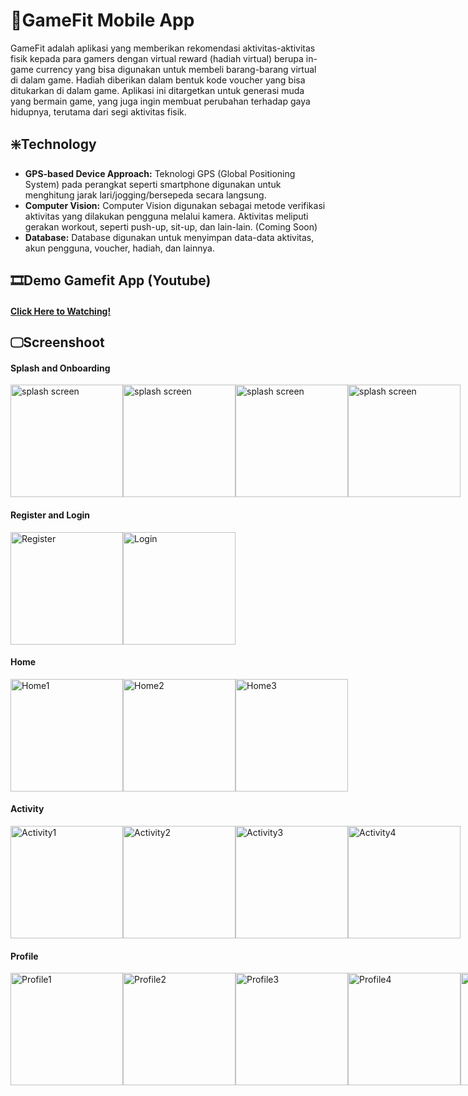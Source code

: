 # 📱GameFit Mobile App
GameFit adalah aplikasi yang memberikan rekomendasi aktivitas-aktivitas fisik kepada para gamers
dengan virtual reward (hadiah virtual) berupa in-game currency yang bisa digunakan untuk
membeli barang-barang virtual di dalam game. Hadiah diberikan dalam bentuk
kode voucher yang bisa ditukarkan di dalam game. Aplikasi ini ditargetkan untuk generasi
muda yang bermain game, yang juga ingin membuat perubahan terhadap gaya hidupnya,
terutama dari segi aktivitas fisik.

## ❇️Technology
- **GPS-based Device Approach:** Teknologi GPS (Global Positioning System)
pada perangkat seperti smartphone digunakan untuk menghitung jarak
lari/jogging/bersepeda secara langsung.
- **Computer Vision:** Computer Vision digunakan sebagai metode verifikasi
aktivitas yang dilakukan pengguna melalui kamera. Aktivitas meliputi gerakan
workout, seperti push-up, sit-up, dan lain-lain. (Coming Soon)
- **Database:** Database digunakan untuk menyimpan data-data aktivitas, akun pengguna,
voucher, hadiah, dan lainnya.

## 🎞️Demo Gamefit App (Youtube)
#### [Click Here to Watching!](https://youtu.be/rHnLSsruLBA?si=cz4SuLkZ43p8C1Yq)

## 🖵Screenshoot
#### Splash and Onboarding
<div style="display: flex;">
  <img src="https://drive.google.com/uc?export=view&id=1Pw0XkCCjCbYKQfQ2s_iEyavPtURpkHdr" alt="splash screen" width="180"/>
  <img src="https://drive.google.com/uc?export=view&id=10mNQBq6cQHLDmfkHhDCfJvzKSEMLwCL9" alt="splash screen" width="180"/>
  <img src="https://drive.google.com/uc?export=view&id=1TOhjKarY_mCsHNOzfEADHgU3H3BalqZW" alt="splash screen" width="180"/>
  <img src="https://drive.google.com/uc?export=view&id=1hSegpjzuWURPf5KX5TDkXll0RoHLm1PN" alt="splash screen" width="180"/>
</div>

#### Register and Login
<div style="display: flex;">
  <img src="https://drive.google.com/uc?export=view&id=1w-elDjeYcaEXAP2R-WUsb5RnWEw6SEzh" alt="Register" width="180"/>
  <img src="https://drive.google.com/uc?export=view&id=1NSKub5zscpLHn6278esFsP2RS_0c6bjh" alt="Login" width="180"/>
</div>

#### Home
<div style="display: flex;">
  <img src="https://drive.google.com/uc?export=view&id=1__KfGwUbaO4ry7LWHXbHO5ncgvRVjtiP" alt="Home1" width="180"/>
  <img src="https://drive.google.com/uc?export=view&id=14ZmDo2CfqexENr4ATwg74r5uDs1pDo2m" alt="Home2" width="180"/>
  <img src="https://drive.google.com/uc?export=view&id=1K5MmGWQgFlzZnIMk3GndJjNs2O83RqJQ" alt="Home3" width="180"/>
</div>

#### Activity
<div style="display: flex;">
  <img src="https://drive.google.com/uc?export=view&id=1zIHtDTKf7kNvnQNRVDNq4YrqnZGMN-Me" alt="Activity1" width="180"/>
  <img src="https://drive.google.com/uc?export=view&id=1BlQ24Z3YJU4_t36vP7ZK4yU0_-0WEA2x" alt="Activity2" width="180"/>
  <img src="https://drive.google.com/uc?export=view&id=1h3o_GeRRIVidu1K8jToTW1vxKsjA4dMZ" alt="Activity3" width="180"/>
  <img src="https://drive.google.com/uc?export=view&id=131m3oDdYMRU8vTlvOM6idfLVCtmykZtH" alt="Activity4" width="180"/>
</div>

#### Profile
<div style="display: flex;">
  <img src="https://drive.google.com/uc?export=view&id=1kUVUcVpRjb1aRQlUietzkJbTL-LlUTEJ" alt="Profile1" width="180"/>
  <img src="https://drive.google.com/uc?export=view&id=1d33xZXWeLJUuExG8MrRxGtSpbXCIezhI" alt="Profile2" width="180"/>
  <img src="https://drive.google.com/uc?export=view&id=1rhKvsFjsVnpFcn1sOpaKJasl2NltD5Zr" alt="Profile3" width="180"/>
  <img src="https://drive.google.com/uc?export=view&id=1nbiVoPADNhL1awqgAbb4Zlf7T-qC-zpB" alt="Profile4" width="180"/>
  <img src="https://drive.google.com/uc?export=view&id=1Wo-pNuIkZiVYNzdjhyAMe5nyHTzdNA-M" alt="Profile5" width="180"/>
</div>
